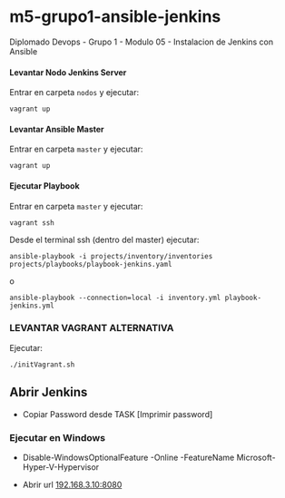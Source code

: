 # m5-grupo1-ansible-jenkins
Diplomado Devops - Grupo 1 - Modulo 05 - Instalacion de Jenkins con Ansible

#### Levantar Nodo Jenkins Server

Entrar en carpeta `nodos` y ejecutar:

`vagrant up`

#### Levantar Ansible Master 

Entrar en carpeta `master` y ejecutar:

`vagrant up`


#### Ejecutar Playbook

Entrar en carpeta `master` y ejecutar:

`vagrant ssh`

Desde el terminal ssh (dentro del master) ejecutar:

`ansible-playbook -i projects/inventory/inventories projects/playbooks/playbook-jenkins.yaml`

o

`ansible-playbook --connection=local -i inventory.yml playbook-jenkins.yml`


### LEVANTAR VAGRANT ALTERNATIVA

Ejecutar:

`./initVagrant.sh`

## Abrir Jenkins

- Copiar Password desde TASK \[Imprimir password\]

### Ejecutar en Windows 

- Disable-WindowsOptionalFeature -Online -FeatureName Microsoft-Hyper-V-Hypervisor


- Abrir url [192.168.3.10:8080](192.168.3.10:8080)
